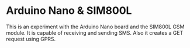 # Arduino Nano & SIM800L

This is an experiment with the Arduino Nano board and the SIM800L GSM module. It is capable of receiving and sending SMS. Also it creates a GET request using GPRS.
